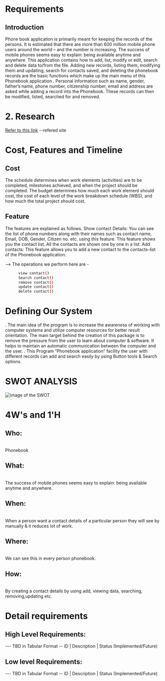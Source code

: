 # Requirements
## Introduction
Phone book application is primarily meant for keeping the records of the persons. It is estimated that there are more than 600 million mobile phone users around the world – and the number is increasing. The success of mobile phones seems easy to explain: being available anytime and anywhere.
This application contains how to add, list, modify or edit, search and delete data to/from the file. Adding new records, listing them, modifying them and updating, search for contacts saved, and deleting the phonebook records are the basic functions which make up the main menu of this Phonebook application .
Personal information such as name, gender, father’s name, phone number, citizenship number, email and address are asked while adding a record into the Phonebook. These records can then be modified, listed, searched for and removed.
# 2. Research
[Refer to this link](https://1000projects.org/phonebook-application-c-project-report.html) --refered site

# Cost, Features and Timeline

## Cost
The schedule determines when work elements (activities) are to be completed, milestones achieved, and when the project should be completed. The budget determines how much each work element should cost, the cost of each level of the work breakdown schedule (WBS), and how much the total project should cost.

## Feature
The features are explained as follows. 
Show contact Details: You can see the list of phone numbers along with their names such as contact name, Email, DOB, Gender, Citizen no. etc. using this feature. This feature shows you the contact list. All the contacts are shown one by one in a list. Add contacts: This feature allows you to add a new contact to the contacts-list of the Phonebook application.

--> The operations we perform here are -
```sh add contact()
      view contact()
      Search contact()
      remove contact()
      update contact()
      delete contact()
```
      

# Defining Our System
. The main idea of the program is to increase the awareness of working with computer systems and utilize computer resources for better result orientation. The main target behind the creation of this package is to remove the pressure from the user to learn about computer & software. It helps to maintain an automatic communication between the computer and the user. 
. This Program “Phonebook application” facility the user with different records can add and search easily by using Button tools & Search options. 
# SWOT ANALYSIS
![image of the SWOT]()

# 4W's and 1'H
## Who: 
<br>Phonebook

## What:
<br>The success of mobile phones seems easy to explain: being available anytime and anywhere.

## When:
<br>When a person want a contact details of a particular person they will see by manually & it reduces lot of work.

## Where:
<br>We can see this in every person phonebook.

## How:
<br>By creating a contact details by using add, viewing data, searching, removing,updating etc.


# Detail requirements
## High Level Requirements:
--- TBD in Tabular Format -- ID | Description | Status (Implemented/Future)

## Low level Requirements:
--- TBD in Tabular Format -- ID | Description | Status (Implemented/Future)
